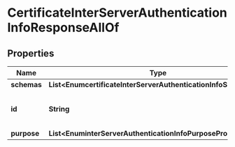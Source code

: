 

# CertificateInterServerAuthenticationInfoResponseAllOf


## Properties

| Name | Type | Description | Notes |
|------------ | ------------- | ------------- | -------------|
|**schemas** | **List&lt;EnumcertificateInterServerAuthenticationInfoSchemaUrn&gt;** |  |  [optional] |
|**id** | **String** | Name of the Inter Server Authentication Info |  [optional] |
|**purpose** | **List&lt;EnuminterServerAuthenticationInfoPurposeProp&gt;** |  |  [optional] |



